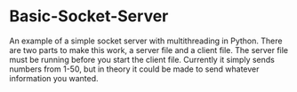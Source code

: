 # Basic-Socket-Server
An example of a simple socket server with multithreading in Python. 
There are two parts to make this work, a server file and a client file. The server file must be running before you start the client file.
Currently it simply sends numbers from 1-50, but in theory it could be made to send whatever information you wanted.

